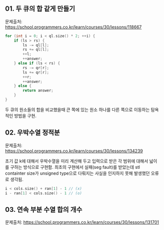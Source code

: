 ## 01. 두 큐의 합 같게 만들기 ##
문제출처: https://school.programmers.co.kr/learn/courses/30/lessons/118667
<br>

```C++
for (int i = 0; i < ql.size() * 2; ++i) {
    if (ls > rs) {
        ls -= ql[l];
        rs += ql[l];
        ++l;
        ++answer;
    } else if (ls < rs) {
        rs -= qr[r];
        ls += qr[r];
        ++r;
        ++answer;
    } else {
        return answer;
    }
}
```
두 큐의 원소들의 합을 비교했을때 큰 쪽에 있는 원소 하나를 다른 쪽으로 이동하는 탐욕적인 방법을 구현.

## 02. 우박수열 정적분 ##
문제출처: https://school.programmers.co.kr/learn/courses/30/lessons/134239
<br>

초기 값 k에 대해서 우박수열을 미리 계산해 두고 입력으로 받은 각 범위에 대해서 넓이를 구하는 방식으로 구현함. 최초의 구현에서 실패(seg fault)를 받았는데 stl containter size가 unsigned type으로 다뤄지는 사실을 인지하지 못해 발생했던 오류로 생각됨.
```C++
i < cols.size() + ran[1] - 1 // (x)
i - ran[1] < cols.size() - 1 // (o)
```

## 03. 연속 부분 수열 합의 개수 ##
문제출처: https://school.programmers.co.kr/learn/courses/30/lessons/131701
<br>

